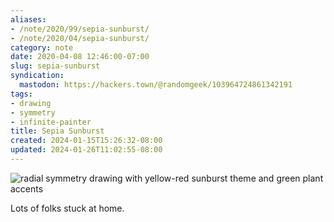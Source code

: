 ```yaml
---
aliases:
- /note/2020/99/sepia-sunburst/
- /note/2020/04/sepia-sunburst/
category: note
date: 2020-04-08 12:46:00-07:00
slug: sepia-sunburst
syndication:
  mastodon: https://hackers.town/@randomgeek/103964724861342191
tags:
- drawing
- symmetry
- infinite-painter
title: Sepia Sunburst
created: 2024-01-15T15:26:32-08:00
updated: 2024-01-26T11:02:55-08:00
---
```


![radial symmetry drawing with yellow-red sunburst theme and green plant accents](/attachments/img/2020/cover-2020-04-08.jpg)

Lots of folks stuck at home.
